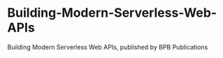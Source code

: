 # Building-Modern-Serverless-Web-APIs
Building Modern Serverless Web APIs, published by BPB Publications
